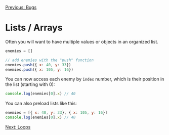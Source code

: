 [Previous: Bugs](../Lesson-09-Bugs/README.md)

# Lists / Arrays

Often you will want to have multiple values or objects in an organized list.

```javascript
enemies = []

// add enemies with the "push" function
enemies.push({ x: 40, y: 33})
enemies.push({ x: 105, y: 16})
```

You can now access each enemy by `index` number, which is their position in the list (starting with 0):

```javascript
console.log(enemies[0].x) // 40
```

You can also preload lists like this:

```javascript
enemies = [{ x: 40, y: 33}, { x: 105, y: 16}]
console.log(enemies[0].x) // 40
```

[Next: Loops](../Lesson-11-Loops/README.md)